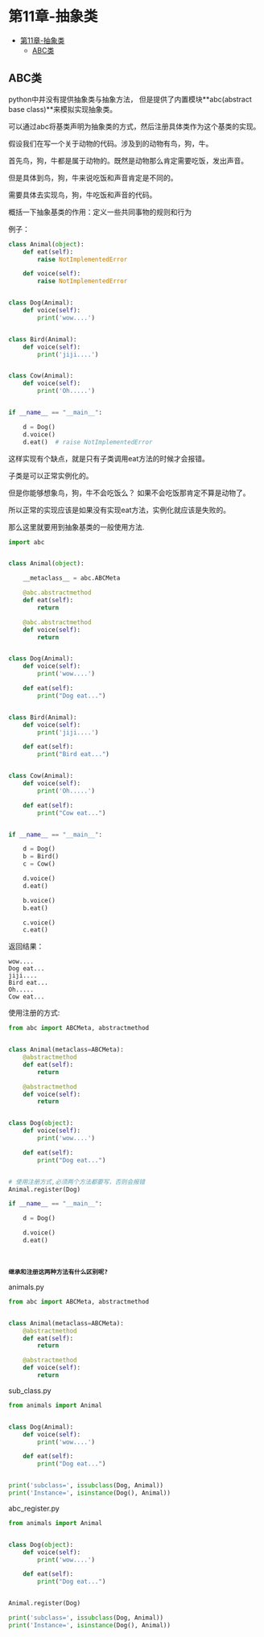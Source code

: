 # 第11章-抽象类


<!-- TOC -->

- [第11章-抽象类](#%e7%ac%ac11%e7%ab%a0-%e6%8a%bd%e8%b1%a1%e7%b1%bb)
  - [ABC类](#abc%e7%b1%bb)

<!-- /TOC -->
## ABC类

python中并没有提供抽象类与抽象方法，
但是提供了内置模块**abc(abstract base class)**来模拟实现抽象类。

可以通过abc将基类声明为抽象类的方式，然后注册具体类作为这个基类的实现。


假设我们在写一个关于动物的代码。涉及到的动物有鸟，狗，牛。

首先鸟，狗，牛都是属于动物的。既然是动物那么肯定需要吃饭，发出声音。

但是具体到鸟，狗，牛来说吃饭和声音肯定是不同的。

需要具体去实现鸟，狗，牛吃饭和声音的代码。

概括一下抽象基类的作用：定义一些共同事物的规则和行为


例子：

```python
class Animal(object):
    def eat(self):
        raise NotImplementedError

    def voice(self):
        raise NotImplementedError


class Dog(Animal):
    def voice(self):
        print('wow....')


class Bird(Animal):
    def voice(self):
        print('jiji....')


class Cow(Animal):
    def voice(self):
        print('Oh.....')


if __name__ == "__main__":

    d = Dog()
    d.voice()
    d.eat()  # raise NotImplementedError

```

这样实现有个缺点，就是只有子类调用eat方法的时候才会报错。

子类是可以正常实例化的。

但是你能够想象鸟，狗，牛不会吃饭么？ 如果不会吃饭那肯定不算是动物了。

所以正常的实现应该是如果没有实现eat方法，实例化就应该是失败的。

那么这里就要用到抽象基类的一般使用方法.


```python
import abc


class Animal(object):

    __metaclass__ = abc.ABCMeta

    @abc.abstractmethod
    def eat(self):
        return

    @abc.abstractmethod
    def voice(self):
        return


class Dog(Animal):
    def voice(self):
        print('wow....')

    def eat(self):
        print("Dog eat...")


class Bird(Animal):
    def voice(self):
        print('jiji....')

    def eat(self):
        print("Bird eat...")


class Cow(Animal):
    def voice(self):
        print('Oh.....')

    def eat(self):
        print("Cow eat...")


if __name__ == "__main__":

    d = Dog()
    b = Bird()
    c = Cow()

    d.voice()
    d.eat()

    b.voice()
    b.eat()

    c.voice()
    c.eat()

```

返回结果：
```
wow....
Dog eat...
jiji....
Bird eat...
Oh.....
Cow eat...
```


使用注册的方式:

```python
from abc import ABCMeta, abstractmethod


class Animal(metaclass=ABCMeta):
    @abstractmethod
    def eat(self):
        return

    @abstractmethod
    def voice(self):
        return


class Dog(object):
    def voice(self):
        print('wow....')

    def eat(self):
        print("Dog eat...")


# 使用注册方式,必须两个方法都要写，否则会报错
Animal.register(Dog)

if __name__ == "__main__":

    d = Dog()

    d.voice()
    d.eat()

```

<br>

**`继承和注册这两种方法有什么区别呢?`**


animals.py
```python
from abc import ABCMeta, abstractmethod


class Animal(metaclass=ABCMeta):
    @abstractmethod
    def eat(self):
        return

    @abstractmethod
    def voice(self):
        return

```

sub_class.py
```python
from animals import Animal


class Dog(Animal):
    def voice(self):
        print('wow....')

    def eat(self):
        print("Dog eat...")


print('subclass=', issubclass(Dog, Animal))
print('Instance=', isinstance(Dog(), Animal))

```

abc_register.py
```python
from animals import Animal


class Dog(object):
    def voice(self):
        print('wow....')

    def eat(self):
        print("Dog eat...")


Animal.register(Dog)

print('subclass=', issubclass(Dog, Animal))
print('Instance=', isinstance(Dog(), Animal))
```





